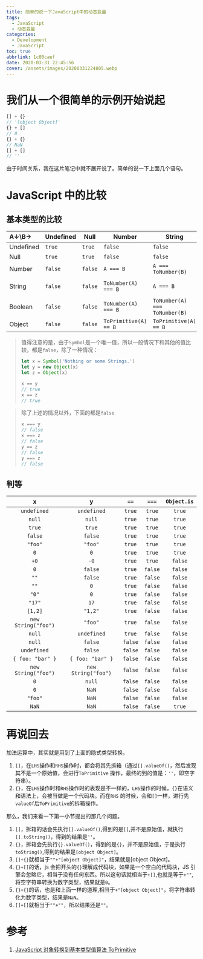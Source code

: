 ```yaml
---
title: 简单的说一下JavaScript中的动态变量
tags:
  - JavaScript
  - 动态变量
categories:
  - Development
  - JavaScript
toc: true
abbrlink: 1c00caef
date: 2020-03-31 22:45:56
cover: /assets/images/20200331224805.webp
---
```


# 我们从一个很简单的示例开始说起

```javascript
[] + {}
// '[object Object]'
{} + []
// 0
{} + {}
// NaN
[] + []
// ''
```

由于时间关系，我在这片笔记中就不展开说了。简单的说一下上面几个语句。

<!-- more -->

# JavaScript 中的比较

## 基本类型的比较

| A↓\B→     | Undefined | Null    | Number                | String                        | Boolean                         | Object                          |
|:----------|-----------|---------|-----------------------|-------------------------------|---------------------------------|---------------------------------|
| Undefined | `true`    | `true`  | `false`               | `false`                       | `false`                         | `IsFalsy(B)`                    |
| Null      | `true`    | `true`  | `false`               | `false`                       | `false`                         | `IsFalsy(B)`                    |
| Number    | `false`   | `false` | `A === B`             | `A === ToNumber(B)`           | `A=== ToNumber(B)`              | `A== ToPrimitive(B)`            |
| String    | `false`   | `false` | `ToNumber(A) === B`   | `A === B`                     | `ToNumber(A) === ToNumber(B)`   | `ToPrimitive(B) == A`           |
| Boolean   | `false`   | `false` | `ToNumber(A) === B`   | `ToNumber(A) === ToNumber(B)` | `A === B`                       | `ToNumber(A) == ToPrimitive(B)` |
| Object    | `false`   | `false` | `ToPrimitive(A) == B` | `ToPrimitive(A) == B`         | `ToPrimitive(A) == ToNumber(B)` | `A === B`                       |

> 值得注意的是，由于`Symbol`是一个唯一值，所以一般情况下和其他的值比较，都是`false`，除了一种情况：
>
> ```javascript
> let x = Symbol('Nothing or some Strings.')
> let y = new Object(x)
> let z = Object(x)
>
> x == y
> // true
> x == z
> // true
> ```

> 除了上述的情况以外，下面的都是`false`
>
> ```javascript
> x === y
> // false
> x === z
> // false
> y == z
> // false
> y === z
> // false
> ```

## 判等

|          x          |          y          |  `==`   |  `===`  | `Object.is` |
|:-------------------:|:-------------------:|:-------:|:-------:|:-----------:|
|     `undefined`     |     `undefined`     | `true`  | `true`  |   `true`    |
|       `null`        |       `null`        | `true`  | `true`  |   `true`    |
|       `true`        |       `true`        | `true`  | `true`  |   `true`    |
|       `false`       |       `false`       | `true`  | `true`  |   `true`    |
|       `"foo"`       |       `"foo"`       | `true`  | `true`  |   `true`    |
|         `0`         |         `0`         | `true`  | `true`  |   `true`    |
|        `+0`         |        `-0`         | `true`  | `true`  |   `false`   |
|         `0`         |       `false`       | `true`  | `false` |   `false`   |
|        `""`         |       `false`       | `true`  | `false` |   `false`   |
|        `""`         |         `0`         | `true`  | `false` |   `false`   |
|        `"0"`        |         `0`         | `true`  | `false` |   `false`   |
|       `"17"`        |        `17`         | `true`  | `false` |   `false`   |
|       `[1,2]`       |       `"1,2"`       | `true`  | `false` |   `false`   |
| `new String("foo")` |       `"foo"`       | `true`  | `false` |   `false`   |
|       `null`        |     `undefined`     | `true`  | `false` |   `false`   |
|       `null`        |       `false`       | `false` | `false` |   `false`   |
|     `undefined`     |       `false`       | `false` | `false` |   `false`   |
|  `{ foo: "bar" }`   |  `{ foo: "bar" }`   | `false` | `false` |   `false`   |
| `new String("foo")` | `new String("foo")` | `false` | `false` |   `false`   |
|         `0`         |       `null`        | `false` | `false` |   `false`   |
|         `0`         |        `NaN`        | `false` | `false` |   `false`   |
|       `"foo"`       |        `NaN`        | `false` | `false` |   `false`   |
|        `NaN`        |        `NaN`        | `false` | `false` |   `true`    |

# 再说回去

加法运算中，其实就是用到了上面的隐式类型转换。

1. `[]`，在`LHS`操作和`RHS`操作时，都会将其先拆箱（通过`[].valueOf()`，然后发现其不是一个原始值，会进行`ToPrimitive`
   操作，最终的到的值是：`''`，即空字符串）。
2. `{}`，在`LHS`操作时和`RHS`操作时的表现是不一样的，`LHS`操作的时候，`{}`在语义和语法上，会被当做是一个代码块。而在`RHS`
   的时候，会和`[]`一样，进行先`valueOf`后`ToPrimitive`的拆箱操作。

那么，我们来看一下第一小节提出的那几个问题。

1. `[]`，拆箱的话会先执行`[].valueOf()`,得到的是`[]`,并不是原始值，就执行`[].toString()`，得到的结果是`''`。
2. `{}`，拆箱会先执行`{}.valueOf()`，得到的是`{}`，并不是原始值，于是执行`toString()`,得到的结果是`[object Object]`。
3. `[]+{}`就相当于`""+"[object Object]"`，结果就是[object Object]。
4. `{}+[]`的话，js 会把开头的`{}`理解成代码块，如果是一个空白的代码块，JS
   引擎会忽略它，相当于没有任何东西。所以这句话就相当于`+[]`,也就是等于`+""`,将空字符串转换为数字类型，结果就是`0`。
5. `{}+{}`的话，也是和上面一样的道理,相当于`+"[object Object]"`，将字符串转化为数字类型，结果是`NaN`。
6. `[]+[]`就相当于`""+""`，所以结果还是`""`。

# 参考

1. [JavaScript 对象转换到基本类型值算法 ToPrimitive](https://juejin.im/post/5a695ec16fb9a01ca10b195b)
